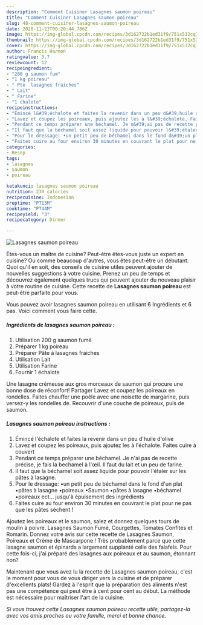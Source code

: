 ```yaml
---
description: "Comment Cuisiner Lasagnes saumon poireau"
title: "Comment Cuisiner Lasagnes saumon poireau"
slug: 48-comment-cuisiner-lasagnes-saumon-poireau
date: 2020-11-23T00:20:44.786Z
image: https://img-global.cpcdn.com/recipes/3d162722b1ed31f9/751x532cq70/lasagnes-saumon-poireau-photo-principale-de-la-recette.jpg
thumbnail: https://img-global.cpcdn.com/recipes/3d162722b1ed31f9/751x532cq70/lasagnes-saumon-poireau-photo-principale-de-la-recette.jpg
cover: https://img-global.cpcdn.com/recipes/3d162722b1ed31f9/751x532cq70/lasagnes-saumon-poireau-photo-principale-de-la-recette.jpg
author: Francis Harmon
ratingvalue: 3.7
reviewcount: 12
recipeingredient:
- "200 g saumon fum"
- "1 kg poireau"
- " Pte  lasagnes fraiches"
- " Lait"
- " Farine"
- "1 chalote"
recipeinstructions:
- "Émincé l&#39;échalote et faites la revenir dans un peu d&#39;huile d&#39;olive"
- "Lavez et coupez les poireaux, puis ajoutez les à l&#39;échalote. Faites cuire à couvert"
- "Pendant ce temps préparer une béchamel. Je n&#39;ai pas de recette précise, je fais la bechamel à l&#39;œil. Il faut du lait et un peu de farine."
- "Il faut que la béchamel soit assez liquide pour pouvoir l&#39;étaler sur les pâtes à lasagne."
- "Pour le dressage: •un petit peu de béchamel dans le fond d&#39;un plat •pâtes à lasagne •poireaux •Saumon •pâtes à lasagne •béchamel •poireaux ect... jusqu&#39;à épuisement des ingrédients"
- "Faites cuire au four environ 30 minutes en couvrant le plat pour ne pas que les pâtes sèchent !"
categories:
- Resep
tags:
- lasagnes
- saumon
- poireau

katakunci: lasagnes saumon poireau 
nutrition: 230 calories
recipecuisine: Indonesian
preptime: "PT13M"
cooktime: "PT44M"
recipeyield: "3"
recipecategory: Dinner

---
```



![Lasagnes saumon poireau](https://img-global.cpcdn.com/recipes/3d162722b1ed31f9/751x532cq70/lasagnes-saumon-poireau-photo-principale-de-la-recette.jpg)

Êtes-vous un maître de cuisine? Peut-être êtes-vous juste un expert en cuisine? Ou comme beaucoup d'autres, vous êtes peut-être un débutant. Quoi qu'il en soit, des conseils de cuisine utiles peuvent ajouter de nouvelles suggestions à votre cuisine. Prenez un peu de temps et découvrez également quelques trucs qui peuvent ajouter du nouveau plaisir à votre routine de cuisine. Cette recette de <strong> Lasagnes saumon poireau </strong> est peut-être parfaite pour vous.

<!--inarticleads1-->

Vous pouvez avoir lasagnes saumon poireau en utilisant 6 Ingrédients et 6 pas. Voici comment vous faire cette.

##### Ingrédients de lasagnes saumon poireau :

1. Utilisation 200 g saumon fumé
1. Préparer 1 kg poireau
1. Préparer  Pâte à lasagnes fraiches
1. Utilisation  Lait
1. Utilisation  Farine
1. Fournir 1 échalote


Une lasagne crémeuse aux gros morceaux de saumon qui procure une bonne dose de réconfort! Partager Lavez et coupez les poireaux en rondelles. Faites chauffer une poêle avec une noisette de margarine, puis versez-y les rondelles de. Recouvrir d&#39;une couche de poireaux, puis de saumon. 

<!--inarticleads2-->

##### Lasagnes saumon poireau instructions :

1. Émincé l&#39;échalote et faites la revenir dans un peu d&#39;huile d&#39;olive
1. Lavez et coupez les poireaux, puis ajoutez les à l&#39;échalote. Faites cuire à couvert
1. Pendant ce temps préparer une béchamel. Je n&#39;ai pas de recette précise, je fais la bechamel à l&#39;œil. Il faut du lait et un peu de farine.
1. Il faut que la béchamel soit assez liquide pour pouvoir l&#39;étaler sur les pâtes à lasagne.
1. Pour le dressage: •un petit peu de béchamel dans le fond d&#39;un plat •pâtes à lasagne •poireaux •Saumon •pâtes à lasagne •béchamel •poireaux ect... jusqu&#39;à épuisement des ingrédients
1. Faites cuire au four environ 30 minutes en couvrant le plat pour ne pas que les pâtes sèchent !


Ajoutez les poireaux et le saumon, salez et donnez quelques tours de moulin à poivre. Lasagnes Saumon Fumé, Courgettes, Tomates Confites et Romarin. Donnez votre avis sur cette recette de Lasagnes Saumon, Poireaux et Crème de Mascarpone ! Très probablement parce que cette lasagne saumon et épinards a largement supplanté celle des falafels. Pour cette fois-ci, j&#39;ai préparé des lasagnes aux poireaux et au saumon, étonnant non? 

<!--inarticleads1-->

<p>
Maintenant que vous avez lu la recette de Lasagnes saumon poireau, c'est le moment pour vous de vous diriger vers la cuisine et de préparer d'excellents plats! Gardez à l'esprit que la préparation des aliments n'est pas une compétence qui peut être à cent pour cent au début. La méthode est nécessaire pour maîtriser l'art de la cuisine.
</p>

<p>
<i>Si vous trouvez cette Lasagnes saumon poireau recette utile, partagez-la avec vos amis proches ou votre famille, merci et bonne chance.</i>
</p>
